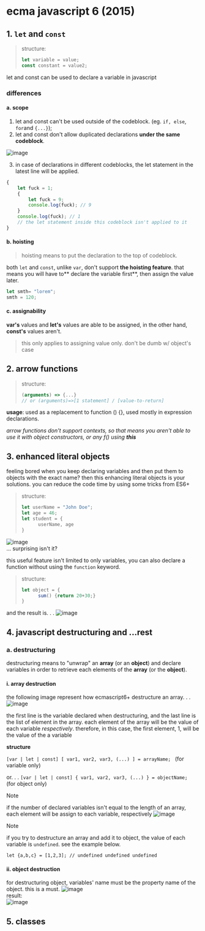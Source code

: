 # ecma javascript 6 (2015)
## 1. `let` and `const`
> structure: 
> ```js
> let variable = value;
> const constant = value2;
> ```

let and const can be used to declare a variable in javascript

### differences
#### a. scope 
1. let and const can't be used outside of the codeblock. (eg. `if, else`, `for`and  `{...}`);
2. let and const don't allow duplicated declarations **under the same codeblock**.

![image](https://github.com/user-attachments/assets/950f0b0b-11fb-469d-b1d0-74573f79e47f)

3. in case of declarations in different codeblocks, the let statement in the latest line will be applied.

```js
{
    let fuck = 1;
    {
        let fuck = 9;
        console.log(fuck); // 9
    }
    console.log(fuck); // 1
	// the let statement inside this codeblock isn't applied to it
}
```
#### b. hoisting
> hoisting means to put the declaration to the top of codeblock.

both `let` and `const`, unlike `var`, don't support **the hoisting feature**. that means you will have to** declare the variable first**, then assign the value later.

```js
let smth= "lorem";
smth = 120;
```
#### c. assignability
**var's** values and **let's** values are able to be assigned, in the other hand, **const's** values aren't.
> this only applies to assigning value only. don't be dumb w/ object's case

## 2. arrow functions
> structure: 
> ```js
> (arguments) => {...}
> // or (arguments)=>[1 statement] / [value-to-return]
> ```

**usage**: used as a replacement to function () {}, used mostly in expression declarations. 

*arrow functions don't support contexts, so that means you aren't able to use it with object constructors, or any f() using **this***

## 3. enhanced literal objects
feeling bored when you keep declaring variables and then put them to objects with the exact name? then this enhancing literal objects is your solutions. you can reduce the code time by using some tricks from ES6+
> structure: 
> ```js
> let userName = "John Doe";
> let age = 46;
> let student = {
>   	userName, age
> }
> ```

![image](https://github.com/user-attachments/assets/a5625d9a-6919-4a80-93a2-2840b01d065b)
<br>
... surprising isn't it?

this useful feature isn't limited to only variables, you can also declare a function without using the `function` keyword.
> structure: 
> ```js
> let object = {
> 		sum() {return 20+30;}
> }
> ```

and the result is. . .
![image](https://github.com/user-attachments/assets/571700ba-07e1-47b0-81bf-8da8a6828e3e)

## 4. javascript destructuring and ...rest
### a. destructuring
destructuring means to "unwrap" an **array** (or an **object**) and declare variables in order to retrieve each elements of the **array** (or the **object**).

#### i. array destruction
the following image represent how ecmascript6+ destructure an array. . .
![image](https://github.com/user-attachments/assets/7bb95e14-224f-4c96-b188-8a764d562d3e)

the first line is the variable declared when destructuring, and the last line is the list of element in the array.
each element of the array will be the value of each variable *respectively*. therefore, in this case, the first element, 1, will be the value of the a variable

**structure** 


```[var | let | const] [ var1, var2, var3, (...) ] = arrayName; ``` (for variable only)

or. . .
```[var | let | const] { var1, var2, var3, (...) } = objectName; ``` (for object only)

>[!NOTE] 
>if the number of declared variables isn't equal to the length of an array, each element will be assign to each variable, respectively
![image](https://github.com/user-attachments/assets/8890469a-a1de-482d-a67c-c666d7b1b4dd)

>[!NOTE] 
>if you try to destructure an array and add it to object, the value of each variable is `undefined`. see the example below.

```let {a,b,c} = [1,2,3]; // undefined undefined undefined```
#### ii. object destruction
for destructuring object, variables' name must be the property name of the object. this is a must.
![image](https://github.com/user-attachments/assets/74d78b49-dd07-43a9-81ee-cefbd9bc4ba2)
<br>result:<br>
![image](https://github.com/user-attachments/assets/e9a13f63-5879-4299-8fd1-619432181ff1)



## 5. classes




